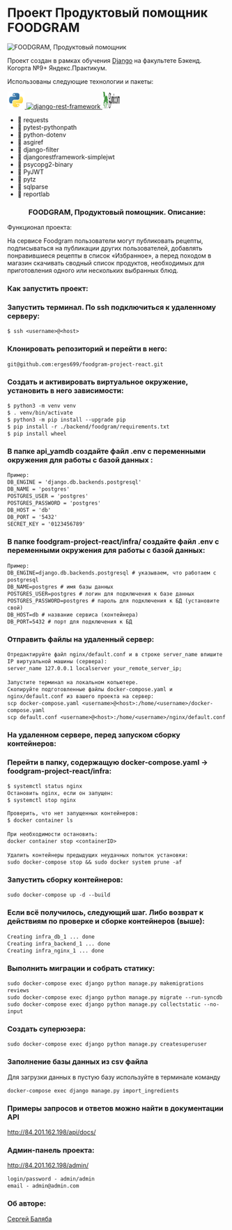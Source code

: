 # Проект Продуктовый помощник FOODGRAM
![FOODGRAM, Продуктовый помощник](https://github.com/erges699/foodgram-project-react/actions/workflows/foodgram-project-react.yaml/badge.svg)

Проект создан в рамках обучения <a href="https://www.djangoproject.com/" target="_blank" rel="noreferrer">Django</a> на факультете Бэкенд. Когорта №9+ Яндекс.Практикум.

Использованы следующие технологии и пакеты:
<p align="left"> 
<a href="https://www.python.org" target="_blank" rel="noreferrer"> <img src="https://raw.githubusercontent.com/devicons/devicon/master/icons/python/python-original.svg" alt="python" width="40" height="40"> </a>
<a href="https://www.django-rest-framework.org/" target="_blank" rel="noreferrer"> <img src="https://www.django-rest-framework.org/img/logo.png" alt="django-rest-framework" width="40" height="40"> </a>
<a href="https://gunicorn.org/" target="_blank" rel="noreferrer"><img src="https://github.com/benoitc/gunicorn/blob/master/docs/logo/gunicorn.svg" alt="gunicorn" width="40" height="40"> </a>
</p>

- 🔭 requests
- 🔭 pytest-pythonpath
- 🔭 python-dotenv
- 🔭 asgiref
- 🔭 django-filter
- 🔭 djangorestframework-simplejwt
- 🔭 psycopg2-binary
- 🔭 PyJWT
- 🔭 pytz
- 🔭 sqlparse
- 🔭 reportlab

<h3 align="center">FOODGRAM, Продуктовый помощник. Описание:</h3>

Функционал проекта:

На сервисе Foodgram пользователи могут публиковать рецепты, подписываться на публикации других пользователей, добавлять понравившиеся рецепты в список «Избранное», а перед походом в магазин скачивать сводный список продуктов, необходимых для приготовления одного или нескольких выбранных блюд.

<h3 align="left">Как запустить проект:</h3>

### Запустить терминал. По ssh подключиться к удаленному серверу:

```
$ ssh <username>@<host>
```

### Клонировать репозиторий и перейти в него:

```
git@github.com:erges699/foodgram-project-react.git
```

### Создать и активировать виртуальное окружение, установить в него зависимости:

```
$ python3 -m venv venv
$ . venv/bin/activate
$ python3 -m pip install --upgrade pip
$ pip install -r ./backend/foodgram/requirements.txt
$ pip install wheel
```


### В папке api_yamdb создайте файл .env с переменными окружения для работы с базой данных :

```
Пример:
DB_ENGINE = 'django.db.backends.postgresql'
DB_NAME = 'postgres'
POSTGRES_USER = 'postgres'
POSTGRES_PASSWORD = 'postgres'
DB_HOST = 'db'
DB_PORT = '5432'
SECRET_KEY = '0123456789'
```

### В папке foodgram-project-react/infra/ создайте файл .env с переменными окружения для работы с базой данных:

```
Пример:
DB_ENGINE=django.db.backends.postgresql # указываем, что работаем с postgresql
DB_NAME=postgres # имя базы данных
POSTGRES_USER=postgres # логин для подключения к базе данных
POSTGRES_PASSWORD=postgres # пароль для подключения к БД (установите свой)
DB_HOST=db # название сервиса (контейнера)
DB_PORT=5432 # порт для подключения к БД
```

### Отправить файлы на удаленный сервер:

```
Отредактируйте файл nginx/default.conf и в строке server_name впишите IP виртуальной машины (сервера):
server_name 127.0.0.1 localserver your_remote_server_ip;

Запустите терминал на локальном копьютере. 
Скопируйте подготовленные файлы docker-compose.yaml и nginx/default.conf из вашего проекта на сервер:
scp docker-compose.yaml <username>@<host>:/home/<username>/docker-compose.yaml
scp default.conf <username>@<host>:/home/<username>/nginx/default.conf
```

### На удаленном сервере, перед запуском сборку контейнеров:
### Перейти в папку, содержащую docker-compose.yaml -> foodgram-project-react/infra:

```
$ systemctl status nginx
Остановить nginx, если он запущен:
$ systemctl stop nginx
```

```
Проверить, что нет запущенных контейнеров:
$ docker container ls

При необходимости остановить:
docker container stop <containerID>

Удалить контейнеры предыдущих неудачных попыток установки:
sudo docker-compose stop && sudo docker system prune -af
```

### Запустить сборку контейнеров:

```
sudo docker-compose up -d --build
```

### Если всё получилось, следующий шаг. Либо возврат к действиям по проверке и сборке контейнеров (выше):

```
Creating infra_db_1 ... done
Creating infra_backend_1 ... done
Creating infra_nginx_1 ... done
```


### Выполнить миграции и собрать статику:

```
sudo docker-compose exec django python manage.py makemigrations reviews
sudo docker-compose exec django python manage.py migrate --run-syncdb
sudo docker-compose exec django python manage.py collectstatic --no-input 
```
### Создать суперюзера:

```
sudo docker-compose exec django python manage.py createsuperuser

```

### Заполнение базы данных из csv файла

Для загрузки данных в пустую базу используйте в терминале команду 

```
docker-compose exec django manage.py import_ingredients
```

### Примеры запросов и ответов можно найти в документации API

http://84.201.162.198/api/docs/

### Админ-панель проекта:

http://84.201.162.198/admin/

```
login/password - admin/admin
email - admin@admin.com
```

<h3 align="left">Об авторе:</h3>
<a href="https://github.com/erges699" target="_blank">Сергей Баляба</a>
